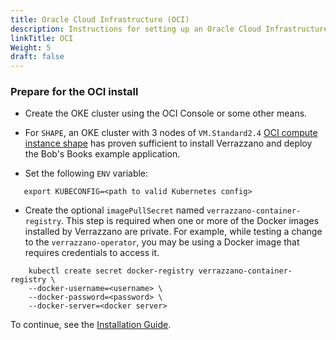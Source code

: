 ```yaml
---
title: Oracle Cloud Infrastructure (OCI)
description: Instructions for setting up an Oracle Cloud Infrastructure Container Engine for Kubernetes (OKE) cluster for Verrazzano
linkTitle: OCI
Weight: 5
draft: false
---
```


### Prepare for the OCI install

* Create the OKE cluster using the OCI Console or some other means.  

* For `SHAPE`, an OKE cluster with 3 nodes of `VM.Standard2.4` [OCI compute instance shape](https://www.oracle.com/cloud/compute/virtual-machines.html) has proven sufficient to install Verrazzano and deploy the Bob's Books example application.

* Set the following `ENV` variable:

```
   export KUBECONFIG=<path to valid Kubernetes config>
```

* Create the optional `imagePullSecret` named `verrazzano-container-registry`.  This step is required when one or more of the Docker images installed by Verrazzano are private.  For example, while testing a change to the `verrazzano-operator`, you may be using a Docker image that requires credentials to access it.

```
    kubectl create secret docker-registry verrazzano-container-registry \
    --docker-username=<username> \
    --docker-password=<password> \
    --docker-server=<docker server>
```

To continue, see the [Installation Guide](../../../install/installation/#prepare-for-the-install).
